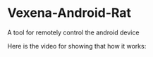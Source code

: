 # Vexena-Android-Rat
A tool for remotely control the android device

Here is the video for showing that how it works:


